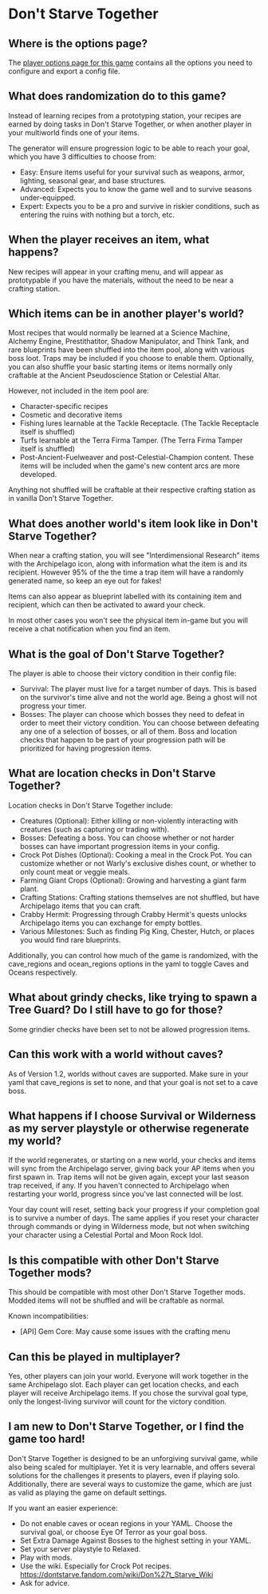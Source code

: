 # Don't Starve Together

## Where is the options page?

The [player options page for this game](../player-options) contains all the options you need to configure and export a
config file.

## What does randomization do to this game?

Instead of learning recipes from a prototyping station, your recipes are earned by doing tasks in Don't Starve Together,
or when another player in your multiworld finds one of your items.

The generator will ensure progression logic to be able to reach your goal, which you have 3 difficulties to choose from:
- Easy: Ensure items useful for your survival such as weapons, armor, lighting, seasonal gear, and base structures.
- Advanced: Expects you to know the game well and to survive seasons under-equipped.
- Expert: Expects you to be a pro and survive in riskier conditions, such as entering the ruins with nothing but a torch, etc.

## When the player receives an item, what happens?

New recipes will appear in your crafting menu, and will appear as prototypable if you have the materials, without the need 
to be near a crafting station.

## Which items can be in another player's world?

Most recipes that would normally be learned at a Science Machine, Alchemy Engine, Prestithatitor, Shadow Manipulator, and
Think Tank, and rare blueprints have been shuffled into the item pool, along with various boss loot. Traps may be included
if you choose to enable them. Optionally, you can also shuffle your basic starting items or items normally only craftable
at the Ancient Pseudoscience Station or Celestial Altar.

However, not included in the item pool are:
- Character-specific recipes
- Cosmetic and decorative items
- Fishing lures learnable at the Tackle Receptacle. (The Tackle Receptacle itself is shuffled)
- Turfs learnable at the Terra Firma Tamper. (The Terra Firma Tamper itself is shuffled)
- Post-Ancient-Fuelweaver and post-Celestial-Champion content. These items will be included when the game's new content arcs are more developed.

Anything not shuffled will be craftable at their respective crafting station as in vanilla Don't Starve Together.

## What does another world's item look like in Don't Starve Together?

When near a crafting station, you will see "Interdimensional Research" items with the Archipelago icon, along with information
what the item is and its recipient. However 95% of the the time a trap item will have a randomly generated name, so keep an eye
out for fakes!

Items can also appear as blueprint labelled with its containing item and recipient, which can then be activated to award your check.

In most other cases you won't see the physical item in-game but you will receive a chat notification when you find an item.

## What is the goal of Don't Starve Together?

The player is able to choose their victory condition in their config file:
- Survival: The player must live for a target number of days. This is based on the survivor's time alive and not the world age.
Being a ghost will not progress your timer.
- Bosses: The player can choose which bosses they need to defeat in order to meet their victory condition. You can choose
between defeating any one of a selection of bosses, or all of them. Boss and location checks that happen to be part of your progression 
path will be prioritized for having progression items.

## What are location checks in Don't Starve Together?

Location checks in Don't Starve Together include:
- Creatures (Optional): Either killing or non-violently interacting with creatures (such as capturing or trading with).
- Bosses: Defeating a boss. You can choose whether or not harder bosses can have important progression items in your config.
- Crock Pot Dishes (Optional): Cooking a meal in the Crock Pot. You can customize whether or not Warly's exclusive dishes count,
or whether to only count meat or veggie meals.
- Farming Giant Crops (Optional): Growing and harvesting a giant farm plant.
- Crafting Stations: Crafting stations themselves are not shuffled, but have Archipelago items that you can craft.
- Crabby Hermit: Progressing through Crabby Hermit's quests unlocks Archipelago items you can exchange for empty bottles.
- Various Milestones: Such as finding Pig King, Chester, Hutch, or places you would find rare blueprints.

Additionally, you can control how much of the game is randomized, with the cave_regions and ocean_regions options in the yaml to toggle Caves and
Oceans respectively.

## What about grindy checks, like trying to spawn a Tree Guard? Do I still have to go for those?

Some grindier checks have been set to not be allowed progression items.

## Can this work with a world without caves?

As of Version 1.2, worlds without caves are supported. Make sure in your yaml that cave_regions is set to none, and that your goal is not set to a cave boss.

## What happens if I choose Survival or Wilderness as my server playstyle or otherwise regenerate my world?

If the world regenerates, or starting on a new world, your checks and items will sync from the Archipelago server, giving back your AP 
items when you first spawn in. Trap items will not be given again, except your last season trap received, if any. If you haven't connected
to Archipelago when restarting your world, progress since you've last connected will be lost.

Your day count will reset, setting back your progress if your completion goal is to survive a number of days. The same applies if
you reset your character through commands or dying in Wilderness mode, but not when switching your character using a Celestial Portal
and Moon Rock Idol.

## Is this compatible with other Don't Starve Together mods?

This should be compatible with most other Don't Starve Together mods. Modded items will not be shuffled and will be craftable as normal.

Known incompatibilities:
- [API] Gem Core: May cause some issues with the crafting menu

## Can this be played in multiplayer?

Yes, other players can join your world. Everyone will work together in the same Archipelago slot. Each player can get
location checks, and each player will receive Archipelago items. If you chose the survival goal type, only the longest-living
survivor will count for the victory condition.

## I am new to Don't Starve Together, or I find the game too hard!

Don't Starve Together is designed to be an unforgiving survival game, while also being scaled for multiplayer. Yet it is very learnable, and offers several
solutions for the challenges it presents to players, even if playing solo. Additionally, there are several ways to customize the game, which are just as
valid as playing the game on default settings.

If you want an easier experience:
- Do not enable caves or ocean regions in your YAML. Choose the survival goal, or choose Eye Of Terror as your goal boss.
- Set Extra Damage Against Bosses to the highest setting in your YAML.
- Set your server playstyle to Relaxed.
- Play with mods.
- Use the wiki. Especially for Crock Pot recipes. https://dontstarve.fandom.com/wiki/Don%27t_Starve_Wiki
- Ask for advice.
